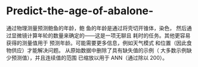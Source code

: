 # Predict-the-age-of-abalone-
通过物理测量预测鲍鱼的年龄，鲍
鱼的年龄是通过将壳切开锥体，染色，
然后通过显微镜计算年轮的数量来确定的——这是一项无聊且
耗时的任务。其他更容易获得的测量值用于
预测年龄。可能需要更多信息，例如天气模式
和位置（因此食物供应）才能解决问题。
从原始数据中删除了具有缺失值的示例（
大多数示例缺少预测值），并且连续值的范围
已缩放以用于 ANN（通过除以 200）。
